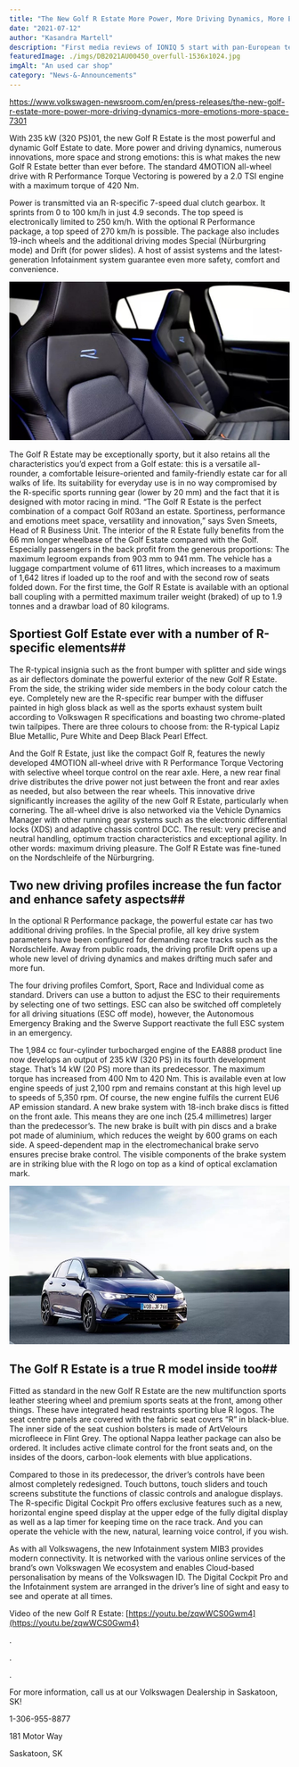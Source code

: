 ```yaml
---
title: "The New Golf R Estate More Power, More Driving Dynamics, More Emotions, More Space"
date: "2021-07-12"
author: "Kasandra Martell"
description: "First media reviews of IONIQ 5 start with pan-European test drive in Valencia"
featuredImage: ./imgs/DB2021AU00450_overfull-1536x1024.jpg
imgAlt: "An used car shop"
category: "News-&-Announcements"
---
```


<!-- ![Markdown Logo](./imgs/DB2021AU00450_overfull-1536x1024.jpg) -->

https://www.volkswagen-newsroom.com/en/press-releases/the-new-golf-r-estate-more-power-more-driving-dynamics-more-emotions-more-space-7301

With 235 kW (320 PS)01, the new Golf R Estate is the most powerful and dynamic Golf Estate to date. More power and driving dynamics, numerous innovations, more space and strong emotions: this is what makes the new Golf R Estate better than ever before. The standard 4MOTION all-wheel drive with R Performance Torque Vectoring is powered by a 2.0 TSI engine with a maximum torque of 420 Nm.

Power is transmitted via an R-specific 7-speed dual clutch gearbox. It sprints from 0 to 100 km/h in just 4.9 seconds. The top speed is electronically limited to 250 km/h. With the optional R Performance package, a top speed of 270 km/h is possible. The package also includes 19-inch wheels and the additional driving modes Special (Nürburgring mode) and Drift (for power slides). A host of assist systems and the latest-generation Infotainment system guarantee even more safety, comfort and convenience.

![Markdown Logo](./imgs/Image-4-1.jpg)

The Golf R Estate may be exceptionally sporty, but it also retains all the characteristics you’d expect from a Golf estate: this is a versatile all-rounder, a comfortable leisure-oriented and family-friendly estate car for all walks of life. Its suitability for everyday use is in no way compromised by the R-specific sports running gear (lower by 20 mm) and the fact that it is designed with motor racing in mind. “The Golf R Estate is the perfect combination of a compact Golf R03and an estate. Sportiness, performance and emotions meet space, versatility and innovation,” says Sven Smeets, Head of R Business Unit. The interior of the R Estate fully benefits from the 66 mm longer wheelbase of the Golf Estate compared with the Golf. Especially passengers in the back profit from the generous proportions: The maximum legroom expands from 903 mm to 941 mm. The vehicle has a luggage compartment volume of 611 litres, which increases to a maximum of 1,642 litres if loaded up to the roof and with the second row of seats folded down. For the first time, the Golf R Estate is available with an optional ball coupling with a permitted maximum trailer weight (braked) of up to 1.9 tonnes and a drawbar load of 80 kilograms.

## Sportiest Golf Estate ever with a number of R-specific elements##

The R-typical insignia such as the front bumper with splitter and side wings as air deflectors dominate the powerful exterior of the new Golf R Estate. From the side, the striking wider side members in the body colour catch the eye. Completely new are the R-specific rear bumper with the diffuser painted in high gloss black as well as the sports exhaust system built according to Volkswagen R specifications and boasting two chrome-plated twin tailpipes. There are three colours to choose from: the R-typical Lapiz Blue Metallic, Pure White and Deep Black Pearl Effect.

And the Golf R Estate, just like the compact Golf R, features the newly developed 4MOTION all-wheel drive with R Performance Torque Vectoring with selective wheel torque control on the rear axle. Here, a new rear final drive distributes the drive power not just between the front and rear axles as needed, but also between the rear wheels. This innovative drive significantly increases the agility of the new Golf R Estate, particularly when cornering. The all-wheel drive is also networked via the Vehicle Dynamics Manager with other running gear systems such as the electronic differential locks (XDS) and adaptive chassis control DCC. The result: very precise and neutral handling, optimum traction characteristics and exceptional agility. In other words: maximum driving pleasure. The Golf R Estate was fine-tuned on the Nordschleife of the Nürburgring.

## Two new driving profiles increase the fun factor and enhance safety aspects##

In the optional R Performance package, the powerful estate car has two additional driving profiles. In the Special profile, all key drive system parameters have been configured for demanding race tracks such as the Nordschleife. Away from public roads, the driving profile Drift opens up a whole new level of driving dynamics and makes drifting much safer and more fun.

The four driving profiles Comfort, Sport, Race and Individual come as standard. Drivers can use a button to adjust the ESC to their requirements by selecting one of two settings. ESC can also be switched off completely for all driving situations (ESC off mode), however, the Autonomous Emergency Braking and the Swerve Support reactivate the full ESC system in an emergency.

The 1,984 cc four-cylinder turbocharged engine of the EA888 product line now develops an output of 235 kW (320 PS) in its fourth development stage. That’s 14 kW (20 PS) more than its predecessor. The maximum torque has increased from 400 Nm to 420 Nm. This is available even at low engine speeds of just 2,100 rpm and remains constant at this high level up to speeds of 5,350 rpm. Of course, the new engine fulfils the current EU6 AP emission standard. A new brake system with 18-inch brake discs is fitted on the front axle. This means they are one inch (25.4 millimetres) larger than the predecessor’s. The new brake is built with pin discs and a brake pot made of aluminium, which reduces the weight by 600 grams on each side. A speed-dependent map in the electromechanical brake servo ensures precise brake control. The visible components of the brake system are in striking blue with the R logo on top as a kind of optical exclamation mark.

![Markdown Logo](./imgs/Image-5.jpg)

## The Golf R Estate is a true R model inside too##

Fitted as standard in the new Golf R Estate are the new multifunction sports leather steering wheel and premium sports seats at the front, among other things. These have integrated head restraints sporting blue R logos. The seat centre panels are covered with the fabric seat covers “R” in black-blue. The inner side of the seat cushion bolsters is made of ArtVelours microfleece in Flint Grey. The optional Nappa leather package can also be ordered. It includes active climate control for the front seats and, on the insides of the doors, carbon-look elements with blue applications.

Compared to those in its predecessor, the driver’s controls have been almost completely redesigned. Touch buttons, touch sliders and touch screens substitute the functions of classic controls and analogue displays. The R-specific Digital Cockpit Pro offers exclusive features such as a new, horizontal engine speed display at the upper edge of the fully digital display as well as a lap timer for keeping time on the race track. And you can operate the vehicle with the new, natural, learning voice control, if you wish.

As with all Volkswagens, the new Infotainment system MIB3 provides modern connectivity. It is networked with the various online services of the brand’s own Volkswagen We ecosystem and enables Cloud-based personalisation by means of the Volkswagen ID. The Digital Cockpit Pro and the Infotainment system are arranged in the driver’s line of sight and easy to see and operate at all times.

Video of the new Golf R Estate: [https://youtu.be/zqwWCS0Gwm4](https://youtu.be/zqwWCS0Gwm4)

.

.

.

For more information, call us at our Volkswagen Dealership in Saskatoon, SK!

1-306-955-8877

181 Motor Way

Saskatoon, SK
